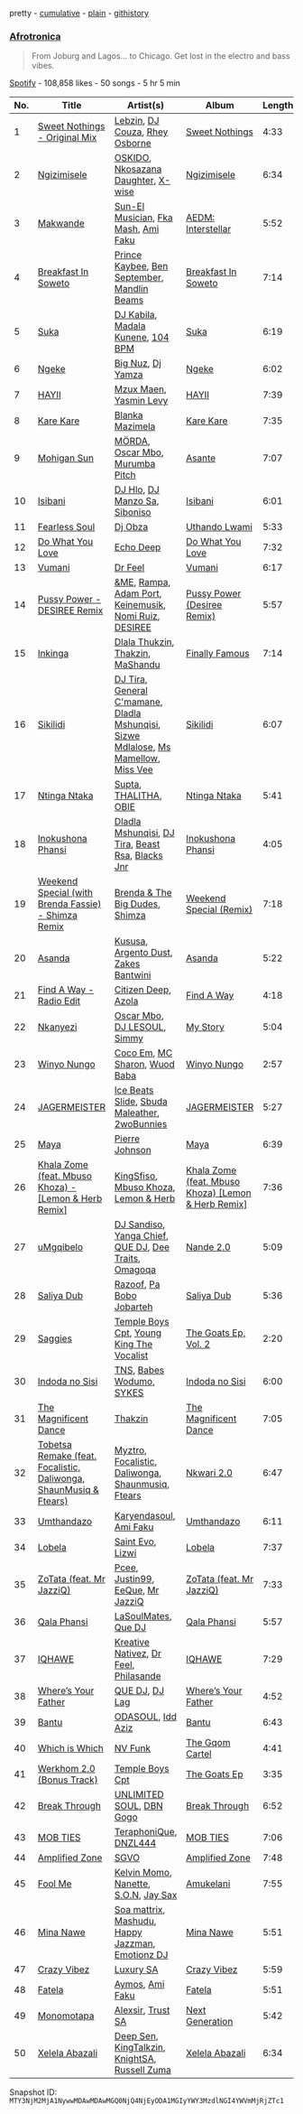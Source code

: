 pretty - [cumulative](/playlists/cumulative/37i9dQZF1DX6eyIKoZCdug.md) - [plain](/playlists/plain/37i9dQZF1DX6eyIKoZCdug) - [githistory](https://github.githistory.xyz/mackorone/spotify-playlist-archive/blob/main/playlists/plain/37i9dQZF1DX6eyIKoZCdug)

### [Afrotronica](https://open.spotify.com/playlist/37i9dQZF1DX6eyIKoZCdug)

> From Joburg and Lagos..\. to Chicago\. Get lost in the electro and bass vibes.

[Spotify](https://open.spotify.com/user/spotify) - 108,858 likes - 50 songs - 5 hr 5 min

| No. | Title | Artist(s) | Album | Length |
|---|---|---|---|---|
| 1 | [Sweet Nothings \- Original Mix](https://open.spotify.com/track/1kwnjlPHIkwfFUFXUJcmj3) | [Lebzin](https://open.spotify.com/artist/5g0Z3S2S1jqM9wBCpM9VhA), [DJ Couza](https://open.spotify.com/artist/3X5oM0ZSNXu9IMIv7Cp3wS), [Rhey Osborne](https://open.spotify.com/artist/5emPE752O8nTusYcDzuoiC) | [Sweet Nothings](https://open.spotify.com/album/0hiiBQLCfX1xy8zNk4D58e) | 4:33 |
| 2 | [Ngizimisele](https://open.spotify.com/track/40HxAjzO8wpe578MCVBMcy) | [OSKIDO](https://open.spotify.com/artist/6PL23hz7B60eFrQ9pxVO9R), [Nkosazana Daughter](https://open.spotify.com/artist/4AnNB3lPD0Sv7ziKVHqI66), [X\-wise](https://open.spotify.com/artist/7LJ9Zi6YhJc6hn1YdRvEyn) | [Ngizimisele](https://open.spotify.com/album/0J5lDjlxCM515GQeS1JO8h) | 6:34 |
| 3 | [Makwande](https://open.spotify.com/track/2MpkUFQpd7zYRGZt4BQ8bz) | [Sun\-El Musician](https://open.spotify.com/artist/0W8WpLB5WoXLgiA193LXk6), [Fka Mash](https://open.spotify.com/artist/6tooLez7Cq2bgY60m3TJMq), [Ami Faku](https://open.spotify.com/artist/3flcjKgRCeBVZTR8n8iShE) | [AEDM: Interstellar](https://open.spotify.com/album/7bNztZqGIRCaALpnDsDB4W) | 5:52 |
| 4 | [Breakfast In Soweto](https://open.spotify.com/track/3aYv0tyHlIYUwCq2SwZDlT) | [Prince Kaybee](https://open.spotify.com/artist/4H7q5OwAgX1uQuhwb7bg2C), [Ben September](https://open.spotify.com/artist/1wAVD7w8mfrKNxpfe8dGEq), [Mandlin Beams](https://open.spotify.com/artist/7nR1JD6ljztZrEuxTNijpk) | [Breakfast In Soweto](https://open.spotify.com/album/3NfgQFaqUzxBCrvUME1iu7) | 7:14 |
| 5 | [Suka](https://open.spotify.com/track/4ETqxUieEXrUru8B1fiXKk) | [DJ Kabila](https://open.spotify.com/artist/7iweQ4hUpLLRpSyQmY2J2K), [Madala Kunene](https://open.spotify.com/artist/1X3SghwLJ3KExhUsrZhM2S), [104 BPM](https://open.spotify.com/artist/2EK50Q6gOwRcZgfvlv3tVi) | [Suka](https://open.spotify.com/album/3DIvPF7rZfvZMCQJUpUON7) | 6:19 |
| 6 | [Ngeke](https://open.spotify.com/track/03WpImRRBMoMSI8Ch8aayl) | [Big Nuz](https://open.spotify.com/artist/0YeWW8LhLaoI9dM6YTFXKp), [Dj Yamza](https://open.spotify.com/artist/6qT6hEK1WU1zJ3Ebsn7NDU) | [Ngeke](https://open.spotify.com/album/0QYvoihSPn22fsyyHFU459) | 6:02 |
| 7 | [HAYII](https://open.spotify.com/track/3NdtOKVyuOO5GwhU7Ts4iI) | [Mzux Maen](https://open.spotify.com/artist/3AqE17ZUeQYdJuQhb1gFZ0), [Yasmin Levy](https://open.spotify.com/artist/1XDkuk3pjmco8Mkd93Qxbu) | [HAYII](https://open.spotify.com/album/73IrTAOufu4VMnQqcKw1za) | 7:39 |
| 8 | [Kare Kare](https://open.spotify.com/track/0NXZXOULYHtEQ8lO6wKAVD) | [Blanka Mazimela](https://open.spotify.com/artist/5FgjaJZKmTjnJyfvE3UU2C) | [Kare Kare](https://open.spotify.com/album/3gyiqg5LA7XR9cVNMUigcS) | 7:35 |
| 9 | [Mohigan Sun](https://open.spotify.com/track/5U6zQqXCVZokE7UH4kdAB1) | [MÖRDA](https://open.spotify.com/artist/0M8NOvT5MTp13jYZ0bZZQp), [Oscar Mbo](https://open.spotify.com/artist/6rPG97md3RdzwNc1eJQQNX), [Murumba Pitch](https://open.spotify.com/artist/3cd7plsjSmDdQ0oHESYHC4) | [Asante](https://open.spotify.com/album/6JDD5mOfpytom3PFSySw8J) | 7:07 |
| 10 | [Isibani](https://open.spotify.com/track/5AM1JybeEtluAK5mpM3l6u) | [DJ Hlo](https://open.spotify.com/artist/2jMiqYFIEdD5vvMHcmgXFJ), [DJ Manzo Sa](https://open.spotify.com/artist/5jwzoDqBYZUEVromkGWvio), [Siboniso](https://open.spotify.com/artist/1EphHOdn43NnrlqhK16ME4) | [Isibani](https://open.spotify.com/album/0zY3VO9Hciya3a4UIGolLN) | 6:01 |
| 11 | [Fearless Soul](https://open.spotify.com/track/6eFxUTC1eh9G0TXyYEwbZj) | [Dj Obza](https://open.spotify.com/artist/3ciriYzsPraVHAuNLA1ylh) | [Uthando Lwami](https://open.spotify.com/album/4UsDSs9ldW6gDxe6RmIjSt) | 5:33 |
| 12 | [Do What You Love](https://open.spotify.com/track/2muTRl2whyxtWuJERhwtrs) | [Echo Deep](https://open.spotify.com/artist/3oQxXy7RkKmUAoo0sftSLU) | [Do What You Love](https://open.spotify.com/album/1tI5rxGJAHnY6lMeNb3KlB) | 7:32 |
| 13 | [Vumani](https://open.spotify.com/track/50EzgMX3uxJZ8T2IJm2U6R) | [Dr Feel](https://open.spotify.com/artist/20OBylFJKe5WtQzqO32Xxq) | [Vumani](https://open.spotify.com/album/6ebtxzQZG0o22JkfFY8t1B) | 6:17 |
| 14 | [Pussy Power \- DESIREE Remix](https://open.spotify.com/track/3p4obn8kIkhvsGSji3CuXM) | [&ME](https://open.spotify.com/artist/5mIowAJMp7RKNheelruV5z), [Rampa](https://open.spotify.com/artist/08jywfUS0hp8XYlYs0cvz8), [Adam Port](https://open.spotify.com/artist/2loEsOijJ6XiGzWYFXMIRk), [Keinemusik](https://open.spotify.com/artist/26WKgv73kRHD0gEDKD1i8j), [Nomi Ruiz](https://open.spotify.com/artist/5VNCplADfySxatpXe5jjDM), [DESIREE](https://open.spotify.com/artist/6TZbLCcOCv1DJvN28x3FBa) | [Pussy Power \(Desiree Remix\)](https://open.spotify.com/album/1Rhg4uHx4AITp2cOnykPur) | 5:57 |
| 15 | [Inkinga](https://open.spotify.com/track/2bJ3KkfVgyNI1xeoYCJ0Ir) | [Dlala Thukzin](https://open.spotify.com/artist/5kmceQl1Y7lveTVbcy5ycD), [Thakzin](https://open.spotify.com/artist/5IqRgFYiImSVQrScLaFyEE), [MaShandu](https://open.spotify.com/artist/40lqiTOqy6rNO9zU2OolEF) | [Finally Famous](https://open.spotify.com/album/1I6Kl9idNvQCeEkkN50Wc5) | 7:14 |
| 16 | [Sikilidi](https://open.spotify.com/track/23luTVNXuCGC05B59KV7gO) | [DJ Tira](https://open.spotify.com/artist/4FC2wXrDWr5lLCZeAUgfVn), [General C'mamane](https://open.spotify.com/artist/2Ox9fpFAMtnOHXcieMxmQe), [Dladla Mshunqisi](https://open.spotify.com/artist/5M9mFjVaPT2T1HFYFFSoCt), [Sizwe Mdlalose](https://open.spotify.com/artist/3w6f762ECxkOr6byVbNS0X), [Ms Mamellow](https://open.spotify.com/artist/5NX4aYjusAidBx0DO5huXZ), [Miss Vee](https://open.spotify.com/artist/65hoV1f2TL1hdBbmweZEty) | [Sikilidi](https://open.spotify.com/album/7ts45rwys2sGnV6hpfY5Qc) | 6:07 |
| 17 | [Ntinga Ntaka](https://open.spotify.com/track/78ELbuKid579q8ip7sv7Vk) | [Supta](https://open.spotify.com/artist/0ijOhiIUwe56EdrfG7dKuM), [THALITHA](https://open.spotify.com/artist/2sl2F1s3TCR4FoFp5KOqLg), [OBIE](https://open.spotify.com/artist/3n87awdctItEZJ7fWjlQtC) | [Ntinga Ntaka](https://open.spotify.com/album/6sOndSTzqdFQtNm4MBEKLa) | 5:41 |
| 18 | [Inokushona Phansi](https://open.spotify.com/track/2obiyQiz61b09gV2uH9gu0) | [Dladla Mshunqisi](https://open.spotify.com/artist/5M9mFjVaPT2T1HFYFFSoCt), [DJ Tira](https://open.spotify.com/artist/4FC2wXrDWr5lLCZeAUgfVn), [Beast Rsa](https://open.spotify.com/artist/5jSbjWfYWUZpecgalIOldH), [Blacks Jnr](https://open.spotify.com/artist/791GWlP1qgrNMEU9BUAUcZ) | [Inokushona Phansi](https://open.spotify.com/album/4ST1qdWuoynQhOjA13QYgP) | 4:05 |
| 19 | [Weekend Special \(with Brenda Fassie\) \- Shimza Remix](https://open.spotify.com/track/2B9yUJoXsGuKE7em8gpem1) | [Brenda & The Big Dudes](https://open.spotify.com/artist/3PGhsvfwxsjXsQw2swnopZ), [Shimza](https://open.spotify.com/artist/0WHbjg8hVel1R9kq5794HX) | [Weekend Special \(Remix\)](https://open.spotify.com/album/2L56zpLA8sv3UCDDnKR3U5) | 7:18 |
| 20 | [Asanda](https://open.spotify.com/track/4iq6mQd3Hkj1BUYC09t3rP) | [Kususa](https://open.spotify.com/artist/4UcrwfAI09CLZ7aBXMiucJ), [Argento Dust](https://open.spotify.com/artist/4k5ekCq3lqokDeY3JifNjt), [Zakes Bantwini](https://open.spotify.com/artist/5mZLaYqN0ZkjxfeUUmiuqL) | [Asanda](https://open.spotify.com/album/6vCt7Qg2q1ayRZd8vL1IOn) | 5:22 |
| 21 | [Find A Way \- Radio Edit](https://open.spotify.com/track/0pVye9Umd6bdju5Ztq2Jgb) | [Citizen Deep](https://open.spotify.com/artist/2Wcld3BQUXxWUYMmCJYyuM), [Azola](https://open.spotify.com/artist/7M9doTdfKCnqeW9whjgcuh) | [Find A Way](https://open.spotify.com/album/3bRfWRTaRfbSpKnWoShDyb) | 4:18 |
| 22 | [Nkanyezi](https://open.spotify.com/track/16qkCa4zVqLCEYSMWcQHG5) | [Oscar Mbo](https://open.spotify.com/artist/6rPG97md3RdzwNc1eJQQNX), [DJ LESOUL](https://open.spotify.com/artist/5C6dZk6xmSCgrYWjje5zPm), [Simmy](https://open.spotify.com/artist/3MjlXVCfmLdY9QQ2GCd7iA) | [My Story](https://open.spotify.com/album/4VK04E5cKOGEQHnpE6ysge) | 5:04 |
| 23 | [Winyo Nungo](https://open.spotify.com/track/0EUOQmN7T9RdEBSAycGKPf) | [Coco Em](https://open.spotify.com/artist/3FahF8OhHNaw7OJRfEPy9x), [MC Sharon](https://open.spotify.com/artist/1v0VhEUG0iYPL5tPSnevwU), [Wuod Baba](https://open.spotify.com/artist/4rAirvviydqi31uAzrPz96) | [Winyo Nungo](https://open.spotify.com/album/53y3fTWp5plW1BIk3Wh3qA) | 2:57 |
| 24 | [JAGERMEISTER](https://open.spotify.com/track/3VBwoaePYGdOmG1YHgGOHi) | [Ice Beats Slide](https://open.spotify.com/artist/6ynMrlCLJfmijr0XFdtvH5), [Sbuda Maleather](https://open.spotify.com/artist/0vOrz3mJAqpGuC53lbEOeq), [2woBunnies](https://open.spotify.com/artist/45c90J0Hvj1PMIFtm0b1ML) | [JAGERMEISTER](https://open.spotify.com/album/5Tk2uNjYtHL9V0uEhSQAYx) | 5:27 |
| 25 | [Maya](https://open.spotify.com/track/37aSg02eKxZMSueTi5qE89) | [Pierre Johnson](https://open.spotify.com/artist/2CUjvq6GOAGAMyN3zDyfXz) | [Maya](https://open.spotify.com/album/2hfNUwkRhfw7VjCWIQU4hZ) | 6:39 |
| 26 | [Khala Zome \(feat\. Mbuso Khoza\) \- \[Lemon & Herb Remix\]](https://open.spotify.com/track/2WEHnvmu4vbOe1AXeNzG5Y) | [KingSfiso](https://open.spotify.com/artist/3xAufCvmDKxcXZOE3p9lSH), [Mbuso Khoza](https://open.spotify.com/artist/0IqdIwmnDCHg3LogqhJvpW), [Lemon & Herb](https://open.spotify.com/artist/0YbodxZ8dsnWW002EWS51w) | [Khala Zome \(feat\. Mbuso Khoza\) \[Lemon & Herb Remix\]](https://open.spotify.com/album/0uOvmhT2t99UemSCTGNynk) | 7:36 |
| 27 | [uMgqibelo](https://open.spotify.com/track/6oOESqnGfjidIGm9hvczPZ) | [DJ Sandiso](https://open.spotify.com/artist/2o7oc7fiP2eeLgKzKROgVg), [Yanga Chief](https://open.spotify.com/artist/30WlMKuvwN6RrMeLARZeqk), [QUE DJ](https://open.spotify.com/artist/6ZKszbUwWSNSc0VydBBAka), [Dee Traits](https://open.spotify.com/artist/78WiGrXy247kAziQ7GATKv), [Omagoqa](https://open.spotify.com/artist/1oCjN8hhziP39N373DqmQn) | [Nande 2.0](https://open.spotify.com/album/4Z7cviz5RPiOFwke0SQ8NH) | 5:09 |
| 28 | [Saliya Dub](https://open.spotify.com/track/2B8nRDOXsRrH2bQIw8DUr5) | [Razoof](https://open.spotify.com/artist/6roDS2aXza80gIF5OoTrfE), [Pa Bobo Jobarteh](https://open.spotify.com/artist/4t31Axj26clQ33oNA56Ata) | [Saliya Dub](https://open.spotify.com/album/1TBsYfDBweAsVNtnPJFWOW) | 5:36 |
| 29 | [Saggies](https://open.spotify.com/track/4qwBmPUVUbyXjwlttBAp8J) | [Temple Boys Cpt](https://open.spotify.com/artist/4xFNz56JhznT2ic3fhEg8n), [Young King The Vocalist](https://open.spotify.com/artist/3r7XbZvsiEHw7dYQky22tl) | [The Goats Ep, Vol\. 2](https://open.spotify.com/album/4MXixbdCRGPB96aNjBmbHF) | 2:20 |
| 30 | [Indoda no Sisi](https://open.spotify.com/track/1wJnVOfKk3GUMgj8THsFNP) | [TNS](https://open.spotify.com/artist/5uAbOIIAk6nHfy7gikjmYy), [Babes Wodumo](https://open.spotify.com/artist/3jfVtv9mWfW0c5b3Fx440e), [SYKES](https://open.spotify.com/artist/0jQCL3PGTu3kvhLPkxocws) | [Indoda no Sisi](https://open.spotify.com/album/2ifuzoDcKOVC2FUj7vKCNV) | 6:00 |
| 31 | [The Magnificent Dance](https://open.spotify.com/track/28acShbQyEjdJHvdmnxkaw) | [Thakzin](https://open.spotify.com/artist/5IqRgFYiImSVQrScLaFyEE) | [The Magnificent Dance](https://open.spotify.com/album/5YuBv6DWEEVTxU19WkeXEs) | 7:05 |
| 32 | [Tobetsa Remake \(feat\. Focalistic, Daliwonga, ShaunMusiq & Ftears\)](https://open.spotify.com/track/5ZDw1sqZQDlC5aV7ir6kkN) | [Myztro](https://open.spotify.com/artist/6egY1uh8HjHy6TrD0qmQNN), [Focalistic](https://open.spotify.com/artist/2GJMSZ7M3D0KyyKRhYgWju), [Daliwonga](https://open.spotify.com/artist/0oW137oXCLwA5b4uYRxvIn), [Shaunmusiq](https://open.spotify.com/artist/1rz8BeoVHWRTcj2253dM85), [Ftears](https://open.spotify.com/artist/0DT7OuytIwr9CjLYdvLHq7) | [Nkwari 2.0](https://open.spotify.com/album/49zpZBTFjHdCUTLRMyFwro) | 6:47 |
| 33 | [Umthandazo](https://open.spotify.com/track/4m3OLxVFU9Ba1QTFByKqPr) | [Karyendasoul](https://open.spotify.com/artist/2eSj64hhMVJPYbjpli6k4p), [Ami Faku](https://open.spotify.com/artist/3flcjKgRCeBVZTR8n8iShE) | [Umthandazo](https://open.spotify.com/album/1jq2mKT01GdpCrSv4Ko7Go) | 6:11 |
| 34 | [Lobela](https://open.spotify.com/track/195c6cDeMpBqYxaSQ65cwZ) | [Saint Evo](https://open.spotify.com/artist/08dNTAMCiCM61JnSslHFCE), [Lizwi](https://open.spotify.com/artist/70PnxFjOBPqfF4CZSt3A3X) | [Lobela](https://open.spotify.com/album/0CeY1p6mvixO7vDTeyIOWX) | 7:37 |
| 35 | [ZoTata \(feat\. Mr JazziQ\)](https://open.spotify.com/track/13Z8di7Br7OsZn5GmtesIf) | [Pcee](https://open.spotify.com/artist/22Bl1QCNEZvpqVwRPYscE4), [Justin99](https://open.spotify.com/artist/2sMoqBE60rnLVDF6zhFKBI), [EeQue](https://open.spotify.com/artist/4VqCBSJ9fvJ1XDQUd7K2Ft), [Mr JazziQ](https://open.spotify.com/artist/1nVEvn7RMNxj27rn0WE13E) | [ZoTata \(feat\. Mr JazziQ\)](https://open.spotify.com/album/3lIYj6or2ld1pZHNWs6D7G) | 7:33 |
| 36 | [Qala Phansi](https://open.spotify.com/track/4vDi7OUpnU8AU6ux8nNBjA) | [LaSoulMates](https://open.spotify.com/artist/3JC7eRaM1eJZEr0ypKrryJ), [Que DJ](https://open.spotify.com/artist/6US33OdDB5JmPMRDo16547) | [Qala Phansi](https://open.spotify.com/album/5IgT9uVYSqiTJHOP29oEKu) | 5:57 |
| 37 | [IQHAWE](https://open.spotify.com/track/30RylevGyD4EFyV4VYbPj3) | [Kreative Nativez](https://open.spotify.com/artist/4s2DjPiXzoh6KErcgfMl6G), [Dr Feel](https://open.spotify.com/artist/20OBylFJKe5WtQzqO32Xxq), [Philasande](https://open.spotify.com/artist/3hxC69P9B55P0PDDye6iqi) | [IQHAWE](https://open.spotify.com/album/4FxgWaDxIrMGItb5cc5ur4) | 7:29 |
| 38 | [Where’s Your Father](https://open.spotify.com/track/3XeBivr42lfpYyL3XLjvzj) | [QUE DJ](https://open.spotify.com/artist/6ZKszbUwWSNSc0VydBBAka), [DJ Lag](https://open.spotify.com/artist/1svX5cMlY22N60RxwzeJNO) | [Where’s Your Father](https://open.spotify.com/album/11zHsMaJeCtPqGl9q2H65M) | 4:52 |
| 39 | [Bantu](https://open.spotify.com/track/3Yg8qfmBPRILShfMeoAqV5) | [ODASOUL](https://open.spotify.com/artist/2ow3ArrKeVgP3MhDtWOnjo), [Idd Aziz](https://open.spotify.com/artist/0LC3HTEh3afI3UfpmSdShk) | [Bantu](https://open.spotify.com/album/2OC6ZfChujEkXlYFNcudU0) | 6:43 |
| 40 | [Which is Which](https://open.spotify.com/track/7K91DUq99r3KisZTWfwP97) | [NV Funk](https://open.spotify.com/artist/2Y4YLJHlF2q5jg5pTE5CSz) | [The Gqom Cartel](https://open.spotify.com/album/44UeAnhoCkfZDaEYHK5pXO) | 4:41 |
| 41 | [Werkhom 2.0 \(Bonus Track\)](https://open.spotify.com/track/0zi0Do3nO8LtRzlau2V7DR) | [Temple Boys Cpt](https://open.spotify.com/artist/4xFNz56JhznT2ic3fhEg8n) | [The Goats Ep](https://open.spotify.com/album/7gNuFZUosaLFUvWK4xJV8D) | 3:35 |
| 42 | [Break Through](https://open.spotify.com/track/19mFJSm6EbG0CqP5WbYIBT) | [UNLIMITED SOUL](https://open.spotify.com/artist/1YKPUOZchJZDIwoU7SZiZg), [DBN Gogo](https://open.spotify.com/artist/3Oa0mJQWQrUOqJ8fcLuu7l) | [Break Through](https://open.spotify.com/album/746kHitSjl4A6lKrTvN1lu) | 6:52 |
| 43 | [MOB TIES](https://open.spotify.com/track/6UqPgAXiEWQ6ufr6SsrYrn) | [TeraphoniQue](https://open.spotify.com/artist/04oIjchSi05edEVbMQr64m), [DNZL444](https://open.spotify.com/artist/1aBBAzFrklsARDCrA7Qpe9) | [MOB TIES](https://open.spotify.com/album/7qG3ybL5XDIzcbfr5DKHBj) | 7:06 |
| 44 | [Amplified Zone](https://open.spotify.com/track/4nfY8k8nVypCCVSVMnui86) | [SGVO](https://open.spotify.com/artist/479FU7Z02AG01paQ7HVs4s) | [Amplified Zone](https://open.spotify.com/album/3rvIj2PfEKBmJEmfMikco8) | 7:48 |
| 45 | [Fool Me](https://open.spotify.com/track/1X1IDV1HeEMqpPkKnt1Srx) | [Kelvin Momo](https://open.spotify.com/artist/4VlxI0WKDh7HFgHjXcfj6v), [Nanette](https://open.spotify.com/artist/3A0q16ucjDcK0IhftrLYA8), [S.O.N](https://open.spotify.com/artist/0I5rNJv2Bldivd8UjTGlQ6), [Jay Sax](https://open.spotify.com/artist/2QLRzMotnSVwPw8iXdsVPC) | [Amukelani](https://open.spotify.com/album/2mNIgnRjel4NFdeE5w75eO) | 7:55 |
| 46 | [Mina Nawe](https://open.spotify.com/track/1y5eHXBYiLgNv00KoHXm4o) | [Soa mattrix](https://open.spotify.com/artist/6zfTCQmxqOy0kBpHrse3ro), [Mashudu](https://open.spotify.com/artist/0vZNKz7Pn611D2LBHsSo3R), [Happy Jazzman](https://open.spotify.com/artist/2n6s9O552nTm98ThzFjB9C), [Emotionz DJ](https://open.spotify.com/artist/0GMM9vgCLkEfMle3KaJyxy) | [Mina Nawe](https://open.spotify.com/album/6vzPgfVVWTRHPCDfBWekGY) | 5:51 |
| 47 | [Crazy Vibez](https://open.spotify.com/track/2nwXM9eHzj8eQBsuK9osbL) | [Luxury SA](https://open.spotify.com/artist/1KuiSB2g4gYQoyjmUy4cea) | [Crazy Vibez](https://open.spotify.com/album/5x20kr3HFbo8n8OT4LULjI) | 5:59 |
| 48 | [Fatela](https://open.spotify.com/track/58u8z6ia8GTm9yZlkmtCtV) | [Aymos](https://open.spotify.com/artist/3xXIOO328Ieh0PWOcxivjL), [Ami Faku](https://open.spotify.com/artist/3flcjKgRCeBVZTR8n8iShE) | [Fatela](https://open.spotify.com/album/0XkXn7Kotl8QMwP5YGdGHY) | 5:51 |
| 49 | [Monomotapa](https://open.spotify.com/track/0MD5Buq17s57F0nVl0RTmL) | [Alexsir](https://open.spotify.com/artist/4FLRxCAmG1oFet1kpYpyGV), [Trust SA](https://open.spotify.com/artist/173xrrCL3L2xcLYY4hLG9I) | [Next Generation](https://open.spotify.com/album/5NoiK1Ficn4j116VmnpaKb) | 5:42 |
| 50 | [Xelela Abazali](https://open.spotify.com/track/2URYteekU6AYCIuEYxHJXk) | [Deep Sen](https://open.spotify.com/artist/4Ld6Rt2l5Fmd2G39BeZeIv), [KingTalkzin](https://open.spotify.com/artist/4Wj3cC5wZc8XTXz1mn4bMa), [KnightSA](https://open.spotify.com/artist/0Zn2gTUEoVSwXsuZ3v2aoq), [Russell Zuma](https://open.spotify.com/artist/0juy2RagFC1qDPlMhEkepe) | [Xelela Abazali](https://open.spotify.com/album/3Ud3F9eyj8if4o7TSbtZHA) | 6:34 |

Snapshot ID: `MTY3NjM2MjA1NywwMDAwMDAwMGQ0NjQ4NjEyODA1MGIyYWY3MzdlNGI4YWVmMjRjZTc1`
